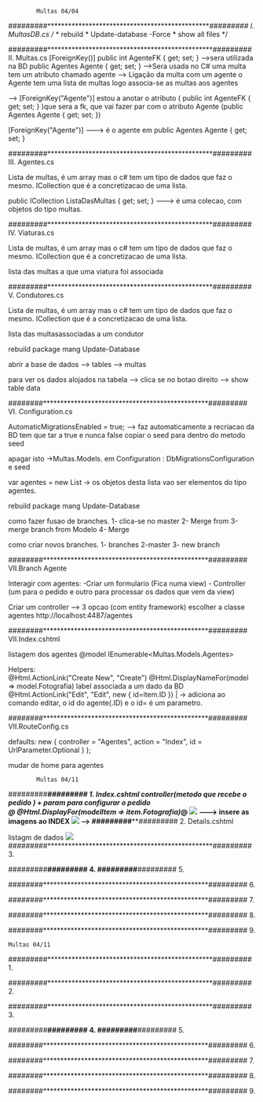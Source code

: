 			Multas 04/04

#########************************************************#########
			I. MultasDB.cs
		/*
		 * rebuild 
		 * Update-database -Force
		 * show all files
		 */


#########************************************************#########
			II. Multas.cs
[ForeignKey()]
		public int AgenteFK { get; set; } -->sera utilizada na BD 
		public Agentes Agente { get; set; } -->Sera usada no C#
uma multa tem um atributo chamado agente --> Ligação da multa com um agente 
o Agente tem uma lista de multas logo associa-se as multas aos agentes 


--> [ForeignKey("Agente")] 
	estou a anotar o atributo ( public int AgenteFK { get; set; } )que sera a fk, que vai fazer par com o atributo Agente (public Agentes Agente { get; set; })

[ForeignKey("Agente")]  ---> é o agente em public Agentes Agente { get; set; }



#########************************************************#########
			III. Agentes.cs

Lista de multas, é um array mas o c# tem um tipo de dados que faz o mesmo. ICollection que é a concretizacao de uma lista.

public ICollection<Multas> ListaDasMultas { get; set; }  ---> é uma colecao, com objetos do tipo multas.

#########************************************************#########
			IV. Viaturas.cs

Lista de multas, é um array mas o c# tem um tipo de dados que faz o mesmo. ICollection que é a concretizacao de uma lista.

lista das multas a que uma viatura foi associada

#########************************************************#########
			V. Condutores.cs

Lista de multas, é um array mas o c# tem um tipo de dados que faz o mesmo. ICollection que é a concretizacao de uma lista.

lista das multasassociadas a um condutor 

rebuild
package mang
 Update-Database

abrir a base de dados --> tables --> multas 

para ver os dados alojados na tabela --> clica se no botao direito --> show table data

########************************************************#########
			VI. Configuration.cs

 AutomaticMigrationsEnabled = true; --> faz automaticamente a recriacao da BD
tem que tar a true e nunca false
copiar o seed para dentro do metodo seed

apagar isto ->Multas.Models.  em  Configuration : DbMigrationsConfiguration<MultasDB> e seed


var agentes = new List<Agentes> -> os objetos desta lista vao ser elementos do tipo agentes.

rebuild
package mang
 Update-Database

como fazer fusao de branches.
	1- clica-se no master 
	2- Merge from 
	3-merge branch from Modelo
	4- Merge

como criar novos branches.
	1- branches
	2-master
	3- new branch

########************************************************#########
			VII.Branch Agente 

Interagir com agentes:
	-Criar um formulario (Fica numa view)
	- Controller (um para o pedido e outro para processar os dados que vem da view)

Criar um controller --> 3 opcao (com entity framework)
escolher a classe agentes
http://localhost:4487/agentes



########************************************************#########
			VII.Index.cshtml

listagem dos agentes
@model IEnumerable<Multas.Models.Agentes>


Helpers:   
	@Html.ActionLink("Create New", "Create")
	@Html.DisplayNameFor(model => model.Fotografia) label associada a um dado da BD
 @Html.ActionLink("Edit", "Edit",
	 new { id=item.ID }) |   -> adiciona ao comando editar, o id do agente(.ID) e o id= é um parametro.


########************************************************#########
			VII.RouteConfig.cs

 defaults: new { controller = "Agentes", action = "Index", id = UrlParameter.Optional }
            );

mudar de home para agentes



			Multas 04/11


#########************************************************#########
			1. Index.cshtml
	controller(metodo que recebe o pedido ) + param para configurar o pedido 	
 @* @Html.DisplayFor(modelItem => item.Fotografia)*@
<img src="~/imagens/"/> ---> insere as imagens ao INDEX
<img src="~/imagens/
			@item.Fotografia"/>  --> 
#########************************************************#########
			2. Details.cshtml

<dl  --> listagm de dados
<img src="~/imagens/@Model.Fotografia"/>
#########************************************************#########
			3. 


#########************************************************#########
			4. 
#########************************************************#########
			5.


########************************************************#########
			6.
	

########************************************************#########
			7.

########************************************************#########
			8.

########************************************************#########
			9.












































	Multas 04/11


#########************************************************#########
			1. 
		


#########************************************************#########
			2. 


#########************************************************#########
			3. 


#########************************************************#########
			4. 
#########************************************************#########
			5.


########************************************************#########
			6.
	

########************************************************#########
			7.

########************************************************#########
			8.

########************************************************#########
			9.
